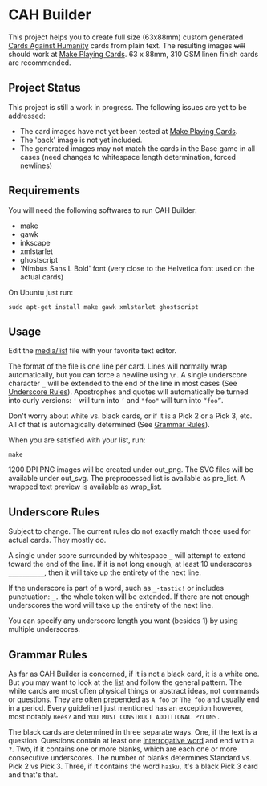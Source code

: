 CAH Builder
===========
This project helps you to create full size (63x88mm) custom generated [Cards Against Humanity](http://cardsagainsthumanity.com/) cards from plain text.
The resulting images ~~will~~ should work at [Make Playing Cards](http://www.makeplayingcards.com/). 63 x 88mm, 310 GSM linen finish cards are recommended.

Project Status
--------------
This project is still a work in progress. The following issues are yet to be addressed:

* The card images have not yet been tested at [Make Playing Cards](http://www.makeplayingcards.com/).
* The 'back' image is not yet included.
* The generated images may not match the cards in the Base game in all cases (need changes to whitespace length determination, forced newlines)

Requirements
------------
You will need the following softwares to run CAH Builder:

* make
* gawk
* inkscape
* xmlstarlet
* ghostscript
* 'Nimbus Sans L Bold' font (very close to the Helvetica font used on the actual cards)

On Ubuntu just run:
```
sudo apt-get install make gawk xmlstarlet ghostscript
```

Usage
-----
Edit the [media/list](media/list) file with your favorite text editor. 

The format of the file is one line per card. Lines will normally wrap automatically, but you can force a newline using `\n`.
A single underscore character `_` will be extended to the end of the line in most cases (See [Underscore Rules](#under)).
Apostrophes and quotes will automatically be turned into curly versions: `'` will turn into `’` and `"foo"` will turn into `“foo”`.

Don't worry about white vs. black cards, or if it is a Pick 2 or a Pick 3, etc. All of that is automagically determined (See [Grammar Rules](#grammar)).

When you are satisfied with your list, run:
```
make
```

1200 DPI PNG images will be created under out_png. The SVG files will be available under out_svg.
The preprocessed list is available as pre_list. A wrapped text preview is available as wrap_list.

<a name="#under"></a>
Underscore Rules
----------------
Subject to change. The current rules do not exactly match those used for actual cards. They mostly do.

A single under score surrounded by whitespace ` _ ` will attempt to extend toward the end of the line. If it is not long enough, at least 10 underscores `__________`, then it will take up the entirety of the next line.

If the underscore is part of a word, such as `_-tastic!` or includes punctuation: `_.` the whole token will be extended. If there are not enough underscores the word will take up the entirety of the next line.

You can specify any underscore length you want (besides 1) by using multiple underscores.

<a name="#grammar"></a>
Grammar Rules
-------------
As far as CAH Builder is concerned, if it is not a black card, it is a white one. But you may want to look at the [list](media/list) and follow the general pattern.
The white cards are most often physical things or abstract ideas, not commands or questions. They are often prepended as `A foo` or `The foo` and usually end in a period. 
Every guideline I just mentioned has an exception however, most notably `Bees?` and `YOU MUST CONSTRUCT ADDITIONAL PYLONS.`

The black cards are determined in three separate ways. One, if the text is a question. Questions contain at least one [interrogative word](http://www.hopstudios.com/nep/unvarnished/item/list_of_english_question_words) and end with a `?`. Two, if it contains one or more blanks, which are each one or more consecutive underscores. The number of blanks determines Standard vs. Pick 2 vs Pick 3. Three, if it contains the word `haiku`, it's a black Pick 3 card and that's that.
